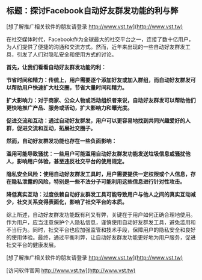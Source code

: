## **标题：探讨Facebook自动好友群发功能的利与弊**

[想了解推广相关软件的朋友请登录 http://www.vst.tw](http://www.vst.tw)

在社交媒体时代，Facebook作为全球最大的社交平台之一，连接了数十亿用户，为人们提供了便捷的沟通和交流方式。然而，近年来出现的一些自动好友群发工具，引发了人们对隐私安全和使用方式的讨论。

**首先，让我们看看自动好友群发功能的利：**

**节省时间和精力：传统上，用户需要逐个添加好友或加入群组，而自动好友群发可以帮助用户快速扩大社交圈，节省大量时间和精力。**

**扩大影响力：对于商家、公众人物或活动组织者来说，自动好友群发可以帮助他们更快地推广产品、服务或活动，扩大影响力和曝光度。**

**促进交流和互动：通过自动好友群发，用户可以更容易地找到共同兴趣爱好的人群，促进交流和互动，拓展社交圈子。**

**然而，自动好友群发功能也存在一些负面影响：**

**滥用可能导致骚扰：一些用户可能滥用自动好友群发功能发送垃圾信息或骚扰他人，影响用户体验，甚至违反社交平台的使用规定。**

**隐私安全风险：使用自动好友群发工具时，用户需要提供一定权限或个人信息，存在隐私泄露的风险，特别是一些不法分子可能利用这些信息进行针对性攻击。**

**降低真实互动：过度依赖自动好友群发工具可能导致用户与他人之间的真实互动减少，社交关系变得表面化，影响了社交平台的本质。**

综上所述，自动好友群发功能既有利又有弊，关键在于用户如何正确合理地使用。作为用户，应当注意保护个人隐私信息，谨慎使用自动好友群发工具，避免滥用和不当行为。同时，社交平台也应加强监管和技术手段，保障用户的隐私安全和良好的使用体验。最终，通过平衡利弊，让自动好友群发功能更好地为用户服务，促进社交平台的健康发展。

[想了解推广相关软件的朋友请登录 http://www.vst.tw](http://www.vst.tw)


[访问软件官网 http://www.vst.tw](http://www.vst.tw)
